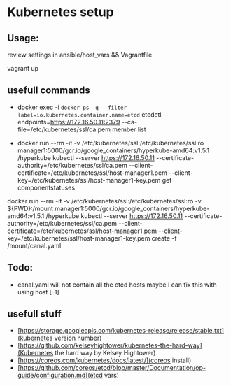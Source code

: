 # Kubernetes setup

## Usage:

review settings in ansible/host_vars && Vagrantfile

vagrant up

## usefull commands
 
* docker exec -i `docker ps -q --filter label=io.kubernetes.container.name=etcd` etcdctl --endpoints=https://172.16.50.11:2379 --ca-file=/etc/kubernetes/ssl/ca.pem member list

* docker run --rm -it -v /etc/kubernetes/ssl:/etc/kubernetes/ssl:ro manager1:5000/gcr.io/google_containers/hyperkube-amd64:v1.5.1 /hyperkube kubectl --server https://172.16.50.11 --certificate-authority=/etc/kubernetes/ssl/ca.pem --client-certificate=/etc/kubernetes/ssl/host-manager1.pem --client-key=/etc/kubernetes/ssl/host-manager1-key.pem get componentstatuses

docker run --rm -it -v /etc/kubernetes/ssl:/etc/kubernetes/ssl:ro -v ${PWD}:/mount manager1:5000/gcr.io/google_containers/hyperkube-amd64:v1.5.1 /hyperkube kubectl --server https://172.16.50.11 --certificate-authority=/etc/kubernetes/ssl/ca.pem --client-certificate=/etc/kubernetes/ssl/host-manager1.pem --client-key=/etc/kubernetes/ssl/host-manager1-key.pem create -f /mount/canal.yaml

## Todo:
* canal.yaml will not contain all the etcd hosts maybe I can fix this with using host [-1]


## usefull stuff

* [https://storage.googleapis.com/kubernetes-release/release/stable.txt](kubernetes version number)
* [https://github.com/kelseyhightower/kubernetes-the-hard-way](Kubernetes the hard way by Kelsey Hightower)
* [https://coreos.com/kubernetes/docs/latest/](coreos install)
* [https://github.com/coreos/etcd/blob/master/Documentation/op-guide/configuration.md](etcd vars)